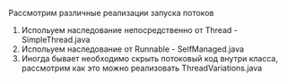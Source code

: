 Рассмотрим различные реализации запуска потоков

1. Испольуем наследование непосредственно от Thread - SimpleThread.java
2. Испольуем наследование от Runnable - SelfManaged.java
3. Иногда бывает необходимо скрыть потоковый код внутри класса, рассмотрим как это можно реализовать ThreadVariations.java



